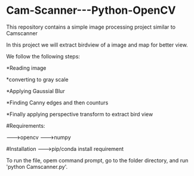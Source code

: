 # Cam-Scanner---Python-OpenCV
This repository contains a simple image processing project similar to Camscanner

In this project we will extract birdview of a image and map for better view.

We follow the following steps:

*Reading image

*converting to gray scale

*Applying Gaussial Blur

*Finding Canny edges and then counturs

*Finally applying perspective transform to extract bird view


#Requirements:

--->opencv
--->numpy


#Installation
--->pip/conda install requirement

To run the file, opem command prompt, go to the folder directory, and run  'python Camscanner.py'.
